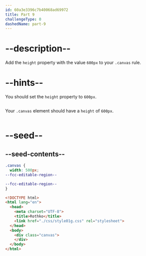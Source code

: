 ```yaml
---
id: 60a3e3396c7b40068ad69972
title: Part 9
challengeType: 0
dashedName: part-9
---
```


# --description--

Add the `height` property with the value `600px` to your `.canvas` rule.

# --hints--

You should set the `height` property to `600px`.

```js

```

Your `.canvas` element should have a `height` of `600px`.

```js

```

# --seed--

## --seed-contents--

```css
.canvas {
  width: 500px;
--fcc-editable-region--

--fcc-editable-region--
}
```

```html
<!DOCTYPE html>
<html lang="en">
  <head>
    <meta charset="UTF-8">
    <title>Rothko</title>
    <link href="./css/style01g.css" rel="stylesheet">
  </head>
  <body>
    <div class="canvas">
    </div>
  </body>
</html>
```
